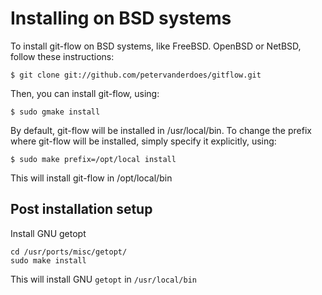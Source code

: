 # Installing on BSD systems

To install git-flow on BSD systems, like FreeBSD. OpenBSD or NetBSD, 
follow these instructions:

	$ git clone git://github.com/petervanderdoes/gitflow.git

Then, you can install git-flow, using:

	$ sudo gmake install

By default, git-flow will be installed in /usr/local/bin. To change the prefix
where git-flow will be installed, simply specify it explicitly, using:

	$ sudo make prefix=/opt/local install

This will install git-flow in /opt/local/bin

## Post installation setup
Install GNU getopt

    cd /usr/ports/misc/getopt/
    sudo make install
    
This will install GNU `getopt` in `/usr/local/bin`